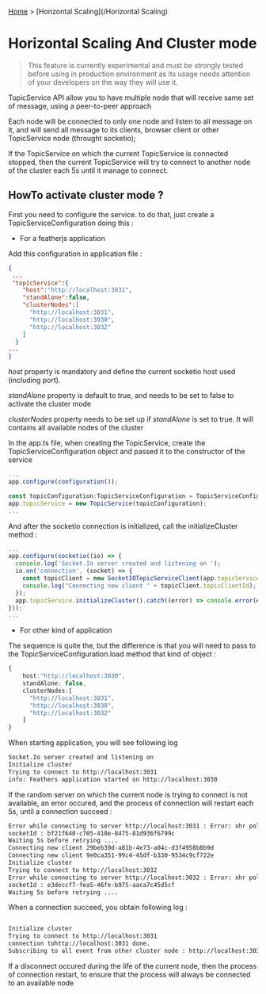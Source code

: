 [Home](./README.md) > [Horizontal Scaling](/Horizontal Scaling)

# Horizontal Scaling And Cluster mode

> This feature is currently experimental and must be strongly tested before using in production environment as its usage needs attention of your developers on the way they will use it.

TopicService API allow you to have multiple node that will receive same set of message, using a peer-to-peer approach

Each node will be connected to only one node and listen to all message on it, and will send all message to its clients, browser client or other TopicService node (throught socketio);

If the TopicService on which the current TopicService is connected stopped, then the current TopicService will try to connect to another node of the cluster each 5s until it manage to connect.

## HowTo activate cluster mode ?

First you need to configure the service. to do that, just create a TopicServiceConfiguration doing this :

- For a featherjs application

Add this configuration in application file : 

``` json
{
 ...
 "topicService":{
    "host":"http://localhost:3031",
    "standAlone":false,
    "clusterNodes":[
      "http://localhost:3031",
      "http://localhost:3030",
      "http://localhost:3032"
    ]
  }
...
}
```

_host_ property is mandatory and define the current socketio host used (including port).

_standAlone_ property is default to true, and needs to be set to false to activate the cluster mode

_clusterNodes_ property needs to be set up if _standAlone_ is set to true. It will contains all available nodes of the cluster 

In the app.ts file, when creating the TopicService, create the TopicServiceConfiguration object and passed it to the constructor of the service

``` typescript
...
app.configure(configuration());

const topicConfiguration:TopicServiceConfiguration = TopicServiceConfiguration.load(app.get("topicService"));
app.topicService = new TopicService(topicConfiguration);
...
```

And after the socketio connection is initialized, call the initializeCluster method :

``` typescript
...
app.configure(socketio((io) => {
  console.log('Socket.Io server created and listening on ');
  io.on('connection', (socket) => {
    const topicClient = new SocketIOTopicServiceClient(app.topicService, socket);
    console.log("Connecting new client " + topicClient.topicClientId);
  });
  app.topicService.initializeCluster().catch((error) => console.error(error));
}));
...
```

- For other kind of application

The sequence is quite the, but the difference is that you will need to pass to the TopicServiceConfiguration.load method that kind of object :

``` typescript
{
    host:"http://localhost:3030",
    standAlone: false,
    clusterNodes:[
      "http://localhost:3031",
      "http://localhost:3030",
      "http://localhost:3032"
    ]
}
```

When starting application, you will see following log 

``` bash
Socket.Io server created and listening on 
Initialize cluster
Trying to connect to http://localhost:3031
info: Feathers application started on http://localhost:3030
```

If the random server on which the current node is trying to connect is not available, an error occured, and the process of connection will restart each 5s, until a connection succeed :

``` bash
Error while connecting to server http://localhost:3031 : Error: xhr poll error
socketId : bf21f640-c705-410e-8475-81d936f6799c
Waiting 5s before retrying ....
Connecting new client 29beb39d-a81b-4e73-a04c-d3f4958b8b9d
Connecting new client 9e0ca351-99c4-45df-b330-9534c9cf722e
Initialize cluster
Trying to connect to http://localhost:3032
Error while connecting to server http://localhost:3032 : Error: xhr poll error
socketId : e3deccf7-fea5-46fe-b975-aaca7c45d5cf
Waiting 5s before retrying ....
```
When a connection succeed, you obtain following log : 

``` bash

Initialize cluster
Trying to connect to http://localhost:3031
connection tohttp://localhost:3031 done.
Subscribing to all event from other cluster node : http://localhost:3031

```

If a disconnect occured during the life of the current node, then the process of connection restart, to ensure that the process will always be connected to an available node

